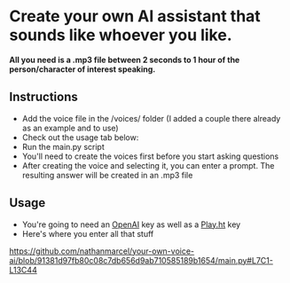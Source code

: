 # Create your own AI assistant that sounds like whoever you like.

**All you need is a .mp3 file between 2 seconds to 1 hour of the person/character of interest speaking.**

## Instructions
- Add the voice file in the /voices/ folder (I added a couple there already as an example and to use)
- Check out the usage tab below:
- Run the main.py script
- You'll need to create the voices first before you start asking questions
- After creating the voice and selecting it, you can enter a prompt. The resulting answer will be created in an .mp3 file

## Usage
- You're going to need an [OpenAI](https://platform.openai.com/account/api-keys) key as well as a [Play.ht](https://play.ht/app/api-access) key
- Here's where you enter all that stuff
  
https://github.com/nathanmarcel/your-own-voice-ai/blob/91381d97fb80c08c7db656d9ab710585189b1654/main.py#L7C1-L13C44
